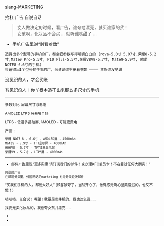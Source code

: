 
slang-MARKETING

抬杠 广告 自说自话

>
> 女人做决定的时候，看广告，谁夸她漂亮，就买谁家的货！<br>
> 女孩啊，化妆品不会买 ... 就听谁嘴甜了 ...
>

- 手机广告里说“别看参数”
```
造得出多个型号的手机的厂，都会把参数写得明明白白的 (nova-5.0寸 5.07寸,荣耀8-5.2寸,Mate9 Pro-5.5寸, P10 Plus-5.5寸,荣耀V8V9-5.7寸, Mate9-5.9寸, 荣耀NOTE8-6.6寸的手机)
只造得出1个型号的手机的厂，会建议你不要看参数 ———— 欺负你没见识
```

没见识的人，才会买账

有见识的人：你丫根本造不出来那么多尺寸的手机

<hr><sub>

参数对比: 屏幕尺寸与耗电

AMOLED LTPS 屏幕哪个好

LTPS - 低温多晶硅屏, AMOLED - 可能更费电

产品：
```
荣耀 NOTE 8 - 6.6寸 - AMOLED屏 - 4500mAh
Mate9 - 5.9寸 - TFT显示屏 - 4000mAh
荣耀V8 - 5.7寸 - TFT液晶显示屏
荣耀V9 - 5.7寸 - LTPS屏 - 4000mAh
```

</sub><hr>

- 邮件广告里说“更多实惠 请订阅我们的邮件！或办理KFC会员卡！不在错过任何大酬宾！”
```
典型的广告
在邮箱分类里，外国网站的marketing 也是分类垃圾邮件
```

“买我们手机的人，都是大好人” (顾客被夸了，当然开心了，他有感觉啊心里美滋滋的，他又不傻！)

啧啧啧，真会说！嘴甜！我要是卖手机的、我也这么说 ....

我要是卖化妆品的，我也夸女孩儿漂亮 ....

-


-
